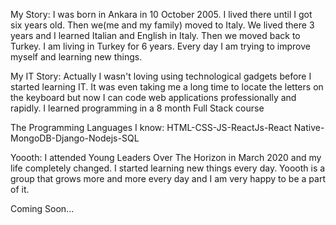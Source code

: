 My Story:
I was born in Ankara in 10 October 2005. I lived there until I got six years old. Then we(me and my family) moved to Italy. We lived there 3 years and I learned Italian and English in Italy. Then we moved back to Turkey. I am living in Turkey for 6 years. Every day I am trying to improve myself and learning new things.

My IT Story:
Actually I wasn't loving using technological gadgets before I started learning IT. It was even taking me a long time to locate the letters on the keyboard but now I can code web applications professionally and rapidly. I learned programming in a 8 month Full Stack course

The Programming Languages I know:
HTML-CSS-JS-ReactJs-React Native-MongoDB-Django-Nodejs-SQL

Yoooth:
I attended Young Leaders Over The Horizon in March 2020 and my life completely changed. I started learning new things every day. Yoooth is a group that grows more and more every day and I am very happy to be a part of it.

Coming Soon... 
